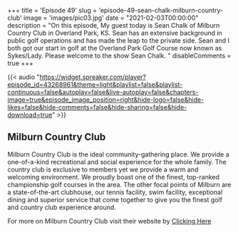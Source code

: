 +++
title = 'Episode 49'
slug = 'episode-49-sean-chalk-milburn-country-club'
image = 'images/pic03.jpg'
date = "2021-02-03T00:00:00"
description = "On this episode, My guest today is Sean Chalk of Milburn Country Club in Overland Park, KS. Sean has an extensive background in public golf operations and has made the leap to the private side. Sean and I both got our start in golf at the Overland Park Golf Course now known as Sykes/Lady.  Please welcome to the show Sean Chalk.
"
disableComments = true
+++

{{< audio "https://widget.spreaker.com/player?episode_id=43268961&theme=light&playlist=false&playlist-continuous=false&autoplay=false&live-autoplay=false&chapters-image=true&episode_image_position=right&hide-logo=false&hide-likes=false&hide-comments=false&hide-sharing=false&hide-download=true" >}}


## Milburn Country Club

Milburn Country Club is the ideal community-gathering place. We provide a one-of-a-kind recreational and social experience for the whole family. The country club is exclusive to members yet we provide a warm and welcoming environment. We proudly boast one of the finest, top-ranked championship golf courses in the area. The other focal points of Milburn are a state-of-the-art clubhouse, our tennis facility, swim facility, exceptional dining and superior service that come together to give you the finest golf and country club experience around.

For more on Milburn Country Club visit their website by [Clicking Here](https://www.milburn.org/)



